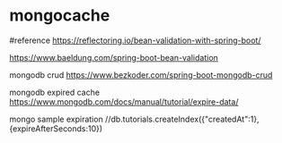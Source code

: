 # mongocache

#reference
https://reflectoring.io/bean-validation-with-spring-boot/

https://www.baeldung.com/spring-boot-bean-validation

mongodb crud
https://www.bezkoder.com/spring-boot-mongodb-crud

mongodb expired cache
https://www.mongodb.com/docs/manual/tutorial/expire-data/


mongo sample expiration
//db.tutorials.createIndex({"createdAt":1},{expireAfterSeconds:10})
